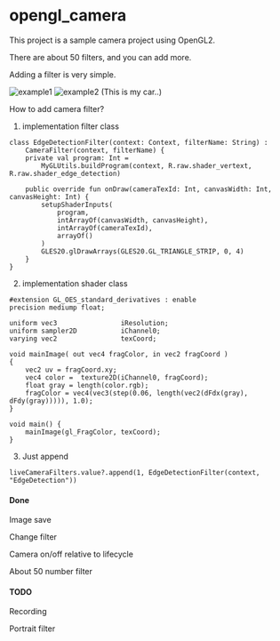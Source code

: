 # opengl_camera

This project is a sample camera project using OpenGL2.

There are about 50 filters, and you can add more.

Adding a filter is very simple.

![example1](https://user-images.githubusercontent.com/17498974/83423192-9bc12500-a465-11ea-9f8d-deab020f4d89.gif)
![example2](https://user-images.githubusercontent.com/17498974/83423199-9e237f00-a465-11ea-815f-6b153b63bfa5.gif)
(This is my car..)


How to add camera filter?
1. implementation filter class
```
class EdgeDetectionFilter(context: Context, filterName: String) :
    CameraFilter(context, filterName) {
    private val program: Int =
        MyGLUtils.buildProgram(context, R.raw.shader_vertext, R.raw.shader_edge_detection)

    public override fun onDraw(cameraTexId: Int, canvasWidth: Int, canvasHeight: Int) {
        setupShaderInputs(
            program,
            intArrayOf(canvasWidth, canvasHeight),
            intArrayOf(cameraTexId),
            arrayOf()
        )
        GLES20.glDrawArrays(GLES20.GL_TRIANGLE_STRIP, 0, 4)
    }
}

```

2. implementation shader class
```
#extension GL_OES_standard_derivatives : enable
precision mediump float;

uniform vec3                iResolution;
uniform sampler2D           iChannel0;
varying vec2                texCoord;

void mainImage( out vec4 fragColor, in vec2 fragCoord )
{
    vec2 uv = fragCoord.xy;
    vec4 color =  texture2D(iChannel0, fragCoord);
    float gray = length(color.rgb);
    fragColor = vec4(vec3(step(0.06, length(vec2(dFdx(gray), dFdy(gray))))), 1.0);
}

void main() {
    mainImage(gl_FragColor, texCoord);
}
```

3. Just append
```
liveCameraFilters.value?.append(1, EdgeDetectionFilter(context, "EdgeDetection"))
```

#### Done
Image save

Change filter

Camera on/off relative to lifecycle

About 50 number filter

#### TODO
Recording

Portrait filter
